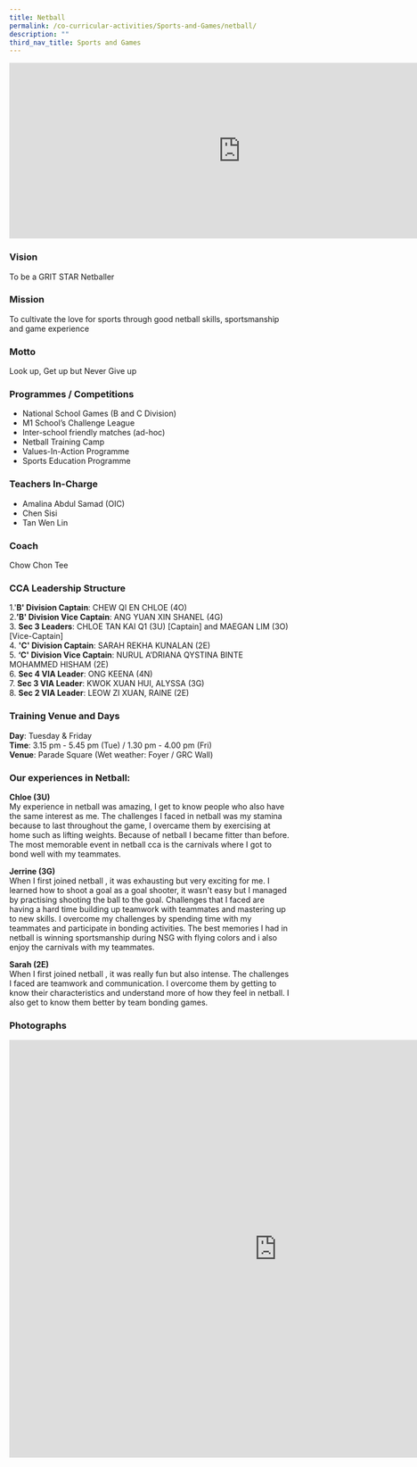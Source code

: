```yaml
---
title: Netball
permalink: /co-curricular-activities/Sports-and-Games/netball/
description: ""
third_nav_title: Sports and Games
---
```

<center><iframe width="830" height="315" src="https://www.youtube.com/embed/fAFZYFNQFQw" title="2022 Netball Open House" frameborder="0" allow="accelerometer; autoplay; clipboard-write; encrypted-media; gyroscope; picture-in-picture" allowfullscreen=""></iframe></center>



### Vision
To be a GRIT STAR Netballer

### Mission
To cultivate the love for sports through good netball skills, sportsmanship and game experience

### Motto
Look up, Get up but Never Give up

### Programmes / Competitions

*   National School Games (B and C Division)
*   M1 School’s Challenge League
*   Inter-school friendly matches (ad-hoc)
*   Netball Training Camp
*   Values-In-Action Programme
*   Sports Education Programme&nbsp;


### Teachers In-Charge
*   Amalina Abdul Samad (OIC)
*   Chen Sisi
*   Tan Wen Lin

### Coach

Chow Chon Tee

### CCA Leadership Structure

1.'**B' Division Captain**: CHEW QI EN CHLOE (4O)  
2.**’B' Division Vice Captain**: ANG YUAN XIN SHANEL (4G)  
3. **Sec 3 Leaders**: CHLOE TAN KAI Q1 (3U) [Captain] and MAEGAN LIM (3O) [Vice-Captain]  
4. **'C' Division Captain**: SARAH REKHA KUNALAN (2E)  
5. **‘C' Division Vice Captain**: NURUL A’DRIANA QYSTINA BINTE MOHAMMED HISHAM (2E)  
6. **Sec 4 VIA Leader**: ONG KEENA (4N)  
7. **Sec 3 VIA Leader**: KWOK XUAN HUI, ALYSSA (3G)  
8. **Sec 2 VIA Leader**: LEOW ZI XUAN, RAINE (2E)


### Training Venue and Days
**Day**: Tuesday &amp; Friday  
**Time**: 3.15 pm - 5.45 pm (Tue) / 1.30 pm - 4.00 pm (Fri)  
**Venue**: Parade Square (Wet weather: Foyer / GRC Wall)


### Our experiences in Netball:
**Chloe (3U)**   
My experience in netball was amazing, I get to know people who also have the same interest as me. The challenges I faced in netball was my stamina because to last throughout the game, I overcame them by exercising at home such as lifting weights. Because of netball I became fitter than before. The most memorable event in netball cca is the carnivals where I got to bond well with my teammates.

**Jerrine (3G)**  
When I first joined netball , it was exhausting but very exciting for me. I learned how to shoot a goal as a goal shooter, it wasn't easy but I managed by practising shooting the ball to the goal. Challenges that I faced are having a hard time building up teamwork with teammates and mastering up to new skills. I overcome my challenges by spending time with my teammates and participate in bonding activities. The best memories I had in netball is winning sportsmanship during NSG with flying colors and i also enjoy the carnivals with my teammates.

**Sarah (2E)**  
 When I first joined netball , it was really fun but also intense. The challenges I faced are teamwork and communication. I overcome them by getting to know their characteristics and understand more of how they feel in netball. I also get to know them better by team bonding games. 




### Photographs

<iframe src="https://docs.google.com/presentation/d/e/2PACX-1vQF5csILTYimWSvJThr_WmNrTlWEZuAof4xpUiIGWylOt7xIoVPnxzphVLHWU-wMUgGpiXlSU30l4ru/embed?start=true&amp;loop=true&amp;delayms=3000" frameborder="0" width="960" height="749" allowfullscreen="true"></iframe>